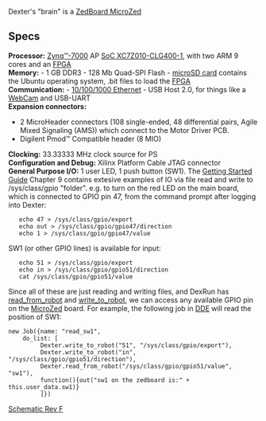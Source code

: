 Dexter's "brain" is a [ZedBoard MicroZed](http://zedboard.org/product/microzed) 
## Specs
**Processor:** [Zynq™-7000](https://www.xilinx.com/products/silicon-devices/soc/zynq-7000.html) AP [SoC XC7Z010-CLG400-1](https://www.xilinx.com/support/documentation/data_sheets/ds190-Zynq-7000-Overview.pdf), with two ARM 9 cores and an [FPGA](Gateware)<BR>
**Memory:** - 1 GB DDR3 - 128 Mb Quad-SPI Flash - [microSD card](SD-Card-Image) contains the Ubuntu operating system, .bit files to load the [FPGA](Gateware) 
<BR>
**Communication:** - [10/100/1000 Ethernet](Dexter-Networking) - USB Host 2.0, for things like a [WebCam](WebCam) and USB-UART<BR>
**Expansion connectors:**
 - 2 MicroHeader connectors (108 single-ended, 48 differential pairs, Agile Mixed Signaling
(AMS)) which connect to the Motor Driver PCB.
 - Digilent Pmod™ Compatible header (8 MIO)

**Clocking:** 33.33333 MHz clock source for PS<BR>
**Configuration and Debug:** Xilinx Platform Cable JTAG connector<BR>
**General Purpose I/O:** 1 user LED, 1 push button (SW1). The [Getting Started Guide](http://www.zedboard.org/sites/default/files/documentations/5164-MicroZed-GettingStarted-V1.pdf) Chapter 9 contains extesive examples of IO via file read and write to /sys/class/gpio "folder". e.g. to turn on the red LED on the main board, which is connected to GPIO pin 47, from the command prompt after logging into Dexter:
````
   echo 47 > /sys/class/gpio/export
   echo out > /sys/class/gpio/gpio47/direction
   echo 1 > /sys/class/gpio/gpio47/value
````
SW1 (or other GPIO lines) is available for input:
````
   echo 51 > /sys/class/gpio/export
   echo in > /sys/class/gpio/gpio51/direction
   cat /sys/class/gpio/gpio51/value
````
Since all of these are just reading and writing files, and DexRun has [read_from_robot](read-from-robot) and [write_to_robot](write-to-robot), we can access any available GPIO pin on the [MicroZed](MicroZed) board. For example, the following job in [DDE](DDE) will read the position of SW1:
````
new Job({name: "read_sw1",
	do_list: [
         Dexter.write_to_robot("51", "/sys/class/gpio/export"),
         Dexter.write_to_robot("in", "/sys/class/gpio/gpio51/direction"),
         Dexter.read_from_robot("/sys/class/gpio/gpio51/value", "sw1"),
         function(){out("sw1 on the zedboard is:" + this.user_data.sw1)}
         ]})
````
[Schematic Rev F](http://microzed.org/sites/default/files/documentations/MicroZed_Rev_F_Schematic_141212.pdf)

